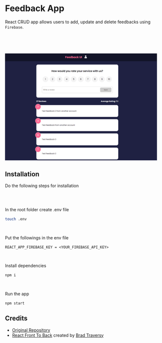 # Feedback App

React CRUD app allows users to add, update and delete feedbacks using `Firebase`.

<br>
<br>
<br>


![feedbackgif](https://github.com/ozanisgor/react-firebase-feedback-app/blob/main/src/assets/gifs/feedback.gif)

## Installation
Do the following steps for installation

<br>
<br>

In the root folder create .env file 
```bash
touch .env
```

<br>

Put the followings in the env file

```text
REACT_APP_FIREBASE_KEY = <YOUR_FIREBASE_API_KEY>
```

<br>

Install dependencies
```bash
npm i
```

<br>

Run the app
```bash
npm start
```

## Credits

- [Original Repository](https://github.com/ozanisgor/react-feedback-app)
- [React Front To Back](https://www.udemy.com/course/react-front-to-back-2022) created by [Brad Traversy](https://www.linkedin.com/in/bradtraversy)
